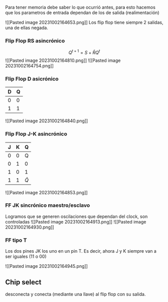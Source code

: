 Para tener memoria debe saber lo que ocurrió antes, para esto hacemos que los parametros de entrada dependan de los de salida (realimentación)

![[Pasted image 20231002164653.png]]
Los flip flop tiene siempre 2 salidas, una de ellas negada.
### Flip Flop RS asincrónico
$$Q^{t+1}=S+ \bar{R} Q^t$$
![[Pasted image 20231002164810.png]]
![[Pasted image 20231002164754.png]]
### Flip Flop D asicrónico
| D   | Q   |
| --- | --- |
| 0   | 0   |
| 1    |1     |
![[Pasted image 20231002164840.png]]
### Flip Flop J-K asincrónico 
| J   | K   | Q   |
| --- | --- | --- |
| 0   | 0   | Q   |
| 0   | 1   | 0   |
| 1   | 0   | 1   |
| 1    | 1    |$\bar{Q}$     |

![[Pasted image 20231002164853.png]]
### FF JK sincrónico maestro/esclavo
Logramos que se generen oscilaciones que dependan del clock, son controladas
![[Pasted image 20231002164913.png]]
![[Pasted image 20231002164930.png]]
### FF tipo T
Los dos pines JK los uno en un pin T. Es decir, ahora J y K siempre van a ser iguales (11 o 00)

![[Pasted image 20231002164945.png]]
## Chip select
desconecta y conecta (mediante una llave) al flip flop con su salida.
